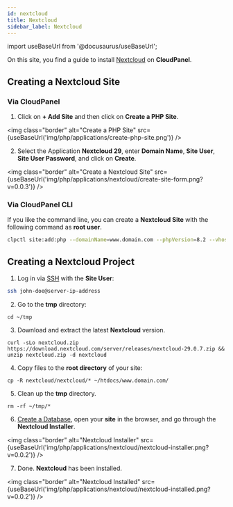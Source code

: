 ```yaml
---
id: nextcloud
title: Nextcloud
sidebar_label: Nextcloud
---
```


import useBaseUrl from '@docusaurus/useBaseUrl';

On this site, you find a guide to install [Nextcloud](https://nextcloud.com/) on **CloudPanel**.

## Creating a Nextcloud Site

### Via CloudPanel

1. Click on **+ Add Site** and then click on **Create a PHP Site**.

<img class="border" alt="Create a PHP Site" src={useBaseUrl('img/php/applications/create-php-site.png')} />

2. Select the Application **Nextcloud 29**, enter **Domain Name**, **Site User**, **Site User Password**, and click on **Create**.

<img class="border" alt="Create a Nextcloud Site" src={useBaseUrl('img/php/applications/nextcloud/create-site-form.png?v=0.0.3')} />

### Via CloudPanel CLI

If you like the command line, you can create a **Nextcloud Site** with the following command as **root user**.

```bash
clpctl site:add:php --domainName=www.domain.com --phpVersion=8.2 --vhostTemplate='Nextcloud 29' --siteUser='john-doe' --siteUserPassword='!secretPassword!'
```

## Creating a Nextcloud Project

1. Log in via [SSH](../../../frontend-area/ssh-ftp/#ssh-login) with the **Site User**:

```bash
ssh john-doe@server-ip-address
```

2. Go to the **tmp** directory:

```
cd ~/tmp
```

3. Download and extract the latest **Nextcloud** version.

```
curl -sLo nextcloud.zip https://download.nextcloud.com/server/releases/nextcloud-29.0.7.zip && unzip nextcloud.zip -d nextcloud
```

4. Copy files to the **root directory** of your site:

```
cp -R nextcloud/nextcloud/* ~/htdocs/www.domain.com/
```

5. Clean up the **tmp** directory.

```
rm -rf ~/tmp/*
```

6. [Create a Database](../../../frontend-area/databases/#adding-a-database), open your **site** in the browser, and go through the **Nextcloud Installer**.

<img class="border" alt="Nextcloud Installer" src={useBaseUrl('img/php/applications/nextcloud/nextcloud-installer.png?v=0.0.2')} />

7. Done. **Nextcloud** has been installed.

<img class="border" alt="Nextcloud Installed" src={useBaseUrl('img/php/applications/nextcloud/nextcloud-installed.png?v=0.0.2')} />
